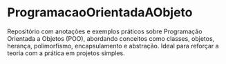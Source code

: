 # ProgramacaoOrientadaAObjeto
Repositório com anotações e exemplos práticos sobre Programação Orientada a Objetos (POO), abordando conceitos como classes, objetos, herança, polimorfismo, encapsulamento e abstração. Ideal para reforçar a teoria com a prática em projetos simples.
